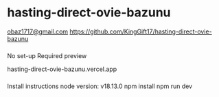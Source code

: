 # hasting-direct-ovie-bazunu

obaz1717@gmail.com
https://github.com/KingGift17/hasting-direct-ovie-bazunu

###

No set-up Required preview

hasting-direct-ovie-bazunu.vercel.app

###

Install instructions
node version: v18.13.0
npm install
npm run dev
